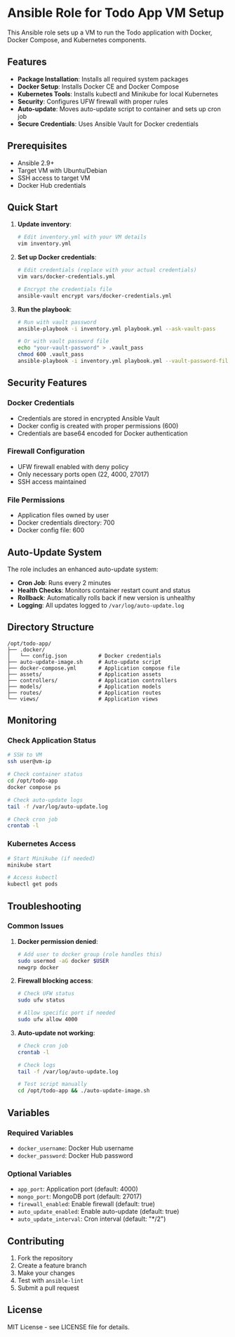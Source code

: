 # Ansible Role for Todo App VM Setup

This Ansible role sets up a VM to run the Todo application with Docker, Docker Compose, and Kubernetes components.

## Features

- **Package Installation**: Installs all required system packages
- **Docker Setup**: Installs Docker CE and Docker Compose
- **Kubernetes Tools**: Installs kubectl and Minikube for local Kubernetes
- **Security**: Configures UFW firewall with proper rules
- **Auto-update**: Moves auto-update script to container and sets up cron job
- **Secure Credentials**: Uses Ansible Vault for Docker credentials

## Prerequisites

- Ansible 2.9+
- Target VM with Ubuntu/Debian
- SSH access to target VM
- Docker Hub credentials

## Quick Start

1. **Update inventory**:
   ```bash
   # Edit inventory.yml with your VM details
   vim inventory.yml
   ```

2. **Set up Docker credentials**:
   ```bash
   # Edit credentials (replace with your actual credentials)
   vim vars/docker-credentials.yml
   
   # Encrypt the credentials file
   ansible-vault encrypt vars/docker-credentials.yml
   ```

3. **Run the playbook**:
   ```bash
   # Run with vault password
   ansible-playbook -i inventory.yml playbook.yml --ask-vault-pass
   
   # Or with vault password file
   echo "your-vault-password" > .vault_pass
   chmod 600 .vault_pass
   ansible-playbook -i inventory.yml playbook.yml --vault-password-file .vault_pass
   ```

## Security Features

### Docker Credentials
- Credentials are stored in encrypted Ansible Vault
- Docker config is created with proper permissions (600)
- Credentials are base64 encoded for Docker authentication

### Firewall Configuration
- UFW firewall enabled with deny policy
- Only necessary ports open (22, 4000, 27017)
- SSH access maintained

### File Permissions
- Application files owned by user
- Docker credentials directory: 700
- Docker config file: 600

## Auto-Update System

The role includes an enhanced auto-update system:

- **Cron Job**: Runs every 2 minutes
- **Health Checks**: Monitors container restart count and status
- **Rollback**: Automatically rolls back if new version is unhealthy
- **Logging**: All updates logged to `/var/log/auto-update.log`

## Directory Structure

```
/opt/todo-app/
├── .docker/
│   └── config.json          # Docker credentials
├── auto-update-image.sh     # Auto-update script
├── docker-compose.yml       # Application compose file
├── assets/                  # Application assets
├── controllers/             # Application controllers
├── models/                  # Application models
├── routes/                  # Application routes
└── views/                   # Application views
```

## Monitoring

### Check Application Status
```bash
# SSH to VM
ssh user@vm-ip

# Check container status
cd /opt/todo-app
docker compose ps

# Check auto-update logs
tail -f /var/log/auto-update.log

# Check cron job
crontab -l
```

### Kubernetes Access
```bash
# Start Minikube (if needed)
minikube start

# Access kubectl
kubectl get pods
```

## Troubleshooting

### Common Issues

1. **Docker permission denied**:
   ```bash
   # Add user to docker group (role handles this)
   sudo usermod -aG docker $USER
   newgrp docker
   ```

2. **Firewall blocking access**:
   ```bash
   # Check UFW status
   sudo ufw status
   
   # Allow specific port if needed
   sudo ufw allow 4000
   ```

3. **Auto-update not working**:
   ```bash
   # Check cron job
   crontab -l
   
   # Check logs
   tail -f /var/log/auto-update.log
   
   # Test script manually
   cd /opt/todo-app && ./auto-update-image.sh
   ```

## Variables

### Required Variables
- `docker_username`: Docker Hub username
- `docker_password`: Docker Hub password

### Optional Variables
- `app_port`: Application port (default: 4000)
- `mongo_port`: MongoDB port (default: 27017)
- `firewall_enabled`: Enable firewall (default: true)
- `auto_update_enabled`: Enable auto-update (default: true)
- `auto_update_interval`: Cron interval (default: "*/2")

## Contributing

1. Fork the repository
2. Create a feature branch
3. Make your changes
4. Test with `ansible-lint`
5. Submit a pull request

## License

MIT License - see LICENSE file for details. 